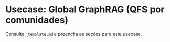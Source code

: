 # Usecase: Global GraphRAG (QFS por comunidades)

Consulte `_template.md` e preencha as seções para este usecase.
